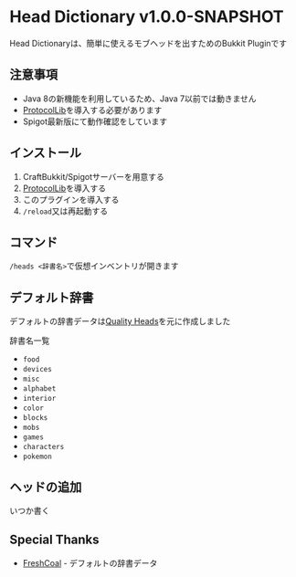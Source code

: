 # Head Dictionary v1.0.0-SNAPSHOT

Head Dictionaryは、簡単に使えるモブヘッドを出すためのBukkit Pluginです

## 注意事項

* Java 8の新機能を利用しているため、Java 7以前では動きません
* [ProtocolLib](https://www.spigotmc.org/resources/protocollib.1997/)を導入する必要があります
* Spigot最新版にて動作確認をしています

## インストール

1. CraftBukkit/Spigotサーバーを用意する
2. [ProtocolLib](https://www.spigotmc.org/resources/protocollib.1997/)を導入する
3. このプラグインを導入する
4. `/reload`又は再起動する

## コマンド

`/heads <辞書名>`で仮想インベントリが開きます

## デフォルト辞書

デフォルトの辞書データは[Quality Heads](http://heads.freshcoal.com/maincollection.php)を元に作成しました

辞書名一覧

* `food`
* `devices`
* `misc`
* `alphabet`
* `interior`
* `color`
* `blocks`
* `mobs`
* `games`
* `characters`
* `pokemon`

## ヘッドの追加

いつか書く

## Special Thanks

* [FreshCoal](http://heads.freshcoal.com/maincollection.php) - デフォルトの辞書データ
